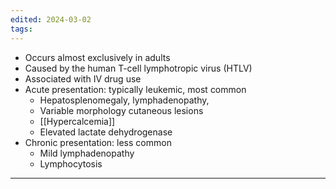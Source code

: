 ```yaml
---
edited: 2024-03-02
tags:
---
```

- Occurs almost exclusively in adults
- Caused by the human T-cell lymphotropic virus (HTLV)
- Associated with IV drug use
- Acute presentation: typically leukemic, most common
	- Hepatosplenomegaly, lymphadenopathy,
	- Variable morphology cutaneous lesions
	- [[Hypercalcemia]]
	- Elevated lactate dehydrogenase
- Chronic presentation: less common
	- Mild lymphadenopathy
	- Lymphocytosis

- ---
